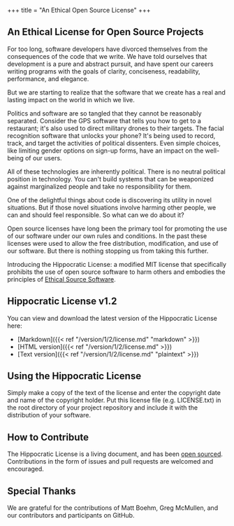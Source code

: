 +++
title = "An Ethical Open Source License"
+++

## An Ethical License for Open Source Projects
For too long, software developers have divorced themselves from the consequences of the code that we write. We have told ourselves that development is a pure and abstract pursuit, and have spent our careers writing programs with the goals of clarity, conciseness, readability, performance, and elegance.

But we are starting to realize that the software that we create has a real and lasting impact on the world in which we live.

Politics and software are so tangled that they cannot be reasonably separated. Consider the GPS software that tells you how to get to a restaurant; it's also used to direct military drones to their targets. The facial recognition software that unlocks your phone? It's being used to record, track, and target the activities of political dissenters. Even simple choices, like limiting gender options on sign-up forms, have an impact on the well-being of our users.

All of these technologies are inherently political. There is no neutral political position in technology. You can't build systems that can be weaponized against marginalized people and take no responsibility for them.

One of the delightful things about code is discovering its utility in novel situations. But if those novel situations involve harming other people, we can and should feel responsible. So what can we do about it?

Open source licenses have long been the primary tool for promoting the use of our software under our own rules and conditions. In the past these licenses were used to allow the free distribution, modification, and use of our software. But there is nothing stopping us from taking this further.

Introducing the Hippocratic License: a modified MIT license that specifically prohibits the use of open source software to harm others and embodies the principles of [Ethical Source Software](https://ethicalsource.dev).

## Hippocratic License v1.2

You can view and download the latest version of the Hippocratic License here:

- [Markdown]({{< ref "/version/1/2/license.md" "markdown" >}})
- [HTML version]({{< ref "/version/1/2/license.md" >}})
- [Text version]({{< ref "/version/1/2/license.md" "plaintext" >}})

## Using the Hippocratic License

Simply make a copy of the text of the license and enter the copyright date and name of the copyright holder. Put this license file (e.g. LICENSE.txt) in the root directory of your project repository and include it with the distribution of your software.

## How to Contribute

The Hippocratic License is a living document, and has been [open sourced](https://github.com/ContributorCovenant/hippocratic-license "Hippocratic License source code").
Contributions in the form of issues and pull requests are welcomed and encouraged.

## Special Thanks
We are grateful for the contributions of Matt Boehm, Greg McMullen, and our contributors and participants on GitHub.
